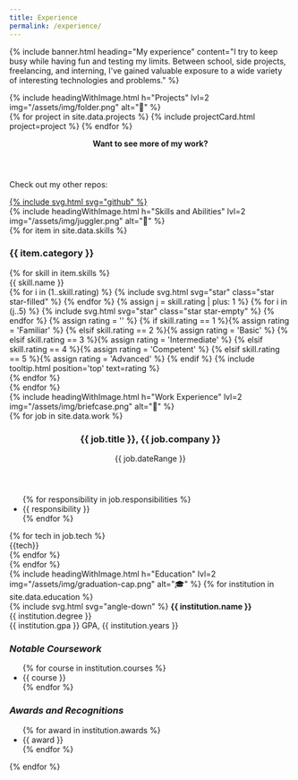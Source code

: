 ```yaml
---
title: Experience
permalink: /experience/
---
```



{% include banner.html heading="My experience" content="I try to keep busy while having fun and testing my limits. Between school, side projects, freelancing, and interning, I've gained valuable exposure to a wide variety of interesting technologies and problems." %}
<section id="projects" class="section">
    {% include headingWithImage.html h="Projects" lvl=2 img="/assets/img/folder.png" alt="📁" %}
    <div id="project-grid" class="card-grid">
        {% for project in site.data.projects %}
        {% include projectCard.html project=project %}
        {% endfor %}
        <div id="github-cta" class="project">
            <header>
                <p><strong>Want to see more of my work?</strong></p>
            </header>
            <div>
                <p>Check out my other repos:</p>
                <a href="https://github.com/AleksandrHovhannisyan?tab=repositories">{% include svg.html svg="github" %}</a>
            </div>
        </div>
    </div>
</section>
<section id="skills" class="section">
    {% include headingWithImage.html h="Skills and Abilities" lvl=2 img="/assets/img/juggler.png" alt="🤹" %}
    <div id="skill-grid">
        {% for item in site.data.skills %}
        <div>
            <h3 class="skill-category">{{ item.category }}</h3>
            {% for skill in item.skills %}
            <div class="skill-item">
                <span class="skill-name">{{ skill.name }}</span>
                <div class="skill-rating">
                    {% for i in (1..skill.rating) %}
                    {% include svg.html svg="star" class="star star-filled" %}
                    {% endfor %}
                    {% assign j = skill.rating | plus: 1 %}
                    {% for i in (j..5) %}
                    {% include svg.html svg="star" class="star star-empty" %}
                    {% endfor %}
                    {% assign rating = '' %}
                    {% if skill.rating == 1 %}{% assign rating = 'Familiar' %}
                    {% elsif skill.rating == 2 %}{% assign rating = 'Basic' %}
                    {% elsif skill.rating == 3 %}{% assign rating = 'Intermediate' %}
                    {% elsif skill.rating == 4 %}{% assign rating = 'Competent' %}
                    {% elsif skill.rating == 5 %}{% assign rating = 'Advanced' %}
                    {% endif %}
                    {% include tooltip.html position='top' text=rating %}
                </div>
            </div>
            {% endfor %}
        </div>
        {% endfor %}
    </div>
</section>
<section id="work-experience" class="section">
    {% include headingWithImage.html h="Work Experience" lvl=2 img="/assets/img/briefcase.png" alt="💼" %}
    <section class="card-grid">
    {% for job in site.data.work %}
        <section class="job">
            <header>
                <h3 class="job-title">{{ job.title }}, {{ job.company }}</h3>
                <p class="date-range">{{ job.dateRange }}</p>
            </header>
            <ul class="responsibilities" >
                {% for responsibility in job.responsibilities %}
                <li>{{ responsibility }}</li>
                {% endfor %}
            </ul>
            <footer class="technologies-used">
                {% for tech in job.tech %}
                <div class="tag tech {{tech}}">{{tech}}</div>
                {% endfor %}
            </footer>
        </section>
    {% endfor %}
    </section>
</section>
<section id="education" class="section">
    {% include headingWithImage.html h="Education" lvl=2 img="/assets/img/graduation-cap.png" alt="🎓" %}
    {% for institution in site.data.education %}
    <div class="institution collapsible">
        <div class="collapsible-header">
            {% include svg.html svg="angle-down" %}
            <span>
                <strong>{{ institution.name }}<br></strong>
                {{ institution.degree }}<br>
                {{ institution.gpa }} GPA, {{ institution.years }}
            </span>
        </div>
        <div class="collapsible-content">
            <div class="courses">
                <h3><em>Notable Coursework</em></h3>
                <ul>
                    {% for course in institution.courses %}
                    <li>{{ course }}</li>
                    {% endfor %}
                </ul>
            </div>
            <div class="awards">
                <h3><em>Awards and Recognitions</em></h3>
                <ul>
                    {% for award in institution.awards %}
                    <li>{{ award }}</li>
                    {% endfor %}
                </ul>
            </div>
        </div>
    </div>
    {% endfor %}
</section>

<!-- Currently only used on this page -->
<script src="/assets/scripts/collapsible.js"></script>
